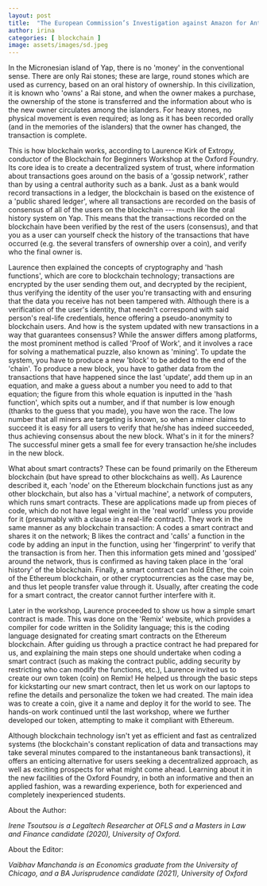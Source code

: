 ```yaml
---
layout: post
title:  "The European Commission’s Investigation against Amazon for Anti-Competitive use of Vendor Data on its Digital Marketplace"
author: irina
categories: [ blockchain ]
image: assets/images/sd.jpeg
---
```

In the Micronesian island of Yap, there is no 'money' in the conventional sense. There are only Rai stones; these are large, round stones which are used as currency, based on an oral history of ownership. In this civilization, it is known who 'owns' a Rai stone, and when the owner makes a purchase, the ownership of the stone is transferred and the information about who is the new owner circulates among the islanders. For heavy stones, no physical movement is even required; as long as it has been recorded orally (and in the memories of the islanders) that the owner has changed, the transaction is complete.

This is how blockchain works, according to Laurence Kirk of Extropy, conductor of the Blockchain for Beginners Workshop at the Oxford Foundry. Its core idea is to create a decentralized system of trust, where information about transactions goes around on the basis of a 'gossip network', rather than by using a central authority such as a bank. Just as a bank would record transactions in a ledger, the blockchain is based on the existence of a 'public shared ledger', where all transactions are recorded on the basis of consensus of all of the users on the blockchain --- much like the oral history system on Yap. This means that the transactions recorded on the blockchain have been verified by the rest of the users (consensus), and that you as a user can yourself check the history of the transactions that have occurred (e.g. the several transfers of ownership over a coin), and verify who the final owner is.

Laurence then explained the concepts of cryptography and 'hash functions', which are core to blockchain technology; transactions are encrypted by the user sending them out, and decrypted by the recipient, thus verifying the identity of the user you're transacting with and ensuring that the data you receive has not been tampered with. Although there is a verification of the user's identity, that needn't correspond with said person's real-life credentials, hence offering a pseudo-anonymity to blockchain users. And how is the system updated with new transactions in a way that guarantees consensus? While the answer differs among platforms, the most prominent method is called 'Proof of Work', and it involves a race for solving a mathematical puzzle, also known as 'mining'. To update the system, you have to produce a new 'block' to be added to the end of the 'chain'. To produce a new block, you have to gather data from the transactions that have happened since the last 'update', add them up in an equation, and make a guess about a number you need to add to that equation; the figure from this whole equation is inputted in the 'hash function', which spits out a number, and if that number is low enough (thanks to the guess that you made), you have won the race. The low number that all miners are targeting is known, so when a miner claims to succeed it is easy for all users to verify that he/she has indeed succeeded, thus achieving consensus about the new block. What's in it for the miners? The successful miner gets a small fee for every transaction he/she includes in the new block.

What about smart contracts? These can be found primarily on the Ethereum blockchain (but have spread to other blockchains as well). As Laurence described it, each 'node' on the Ethereum blockchain functions just as any other blockchain, but also has a 'virtual machine', a network of computers, which runs smart contracts. These are applications made up from pieces of code, which do not have legal weight in the 'real world' unless you provide for it (presumably with a clause in a real-life contract). They work in the same manner as any blockchain transaction: A codes a smart contract and shares it on the network; B likes the contract and 'calls' a function in the code by adding an input in the function, using her 'fingerprint' to verify that the transaction is from her. Then this information gets mined and 'gossiped' around the network, thus is confirmed as having taken place in the 'oral history' of the blockchain. Finally, a smart contract can hold Ether, the coin of the Ethereum blockchain, or other cryptocurrencies as the case may be, and thus let people transfer value through it. Usually, after creating the code for a smart contract, the creator cannot further interfere with it.

Later in the workshop, Laurence proceeded to show us how a simple smart contract is made. This was done on the 'Remix' website, which provides a compiler for code written in the Solidity language; this is the coding language designated for creating smart contracts on the Ethereum blockchain. After guiding us through a practice contract he had prepared for us, and explaining the main steps one should undertake when coding a smart contract (such as making the contract public, adding security by restricting who can modify the functions, etc.), Laurence invited us to create our own token (coin) on Remix! He helped us through the basic steps for kickstarting our new smart contract, then let us work on our laptops to refine the details and personalize the token we had created. The main idea was to create a coin, give it a name and deploy it for the world to see. The hands-on work continued until the last workshop, where we further developed our token, attempting to make it compliant with Ethereum.

Although blockchain technology isn't yet as efficient and fast as centralized systems (the blockchain's constant replication of data and transactions may take several minutes compared to the instantaneous bank transactions), it offers an enticing alternative for users seeking a decentralized approach, as well as exciting prospects for what might come ahead. Learning about it in the new facilities of the Oxford Foundry, in both an informative and then an applied fashion, was a rewarding experience, both for experienced and completely inexperienced students.

About the Author:

_Irene Tsoutsou is a Legaltech Researcher at OFLS and a Masters in Law and Finance candidate (2020), University of Oxford._

About the Editor:

_Vaibhav Manchanda is an Economics graduate from the University of Chicago, and a BA Jurisprudence candidate (2021), University of Oxford_
